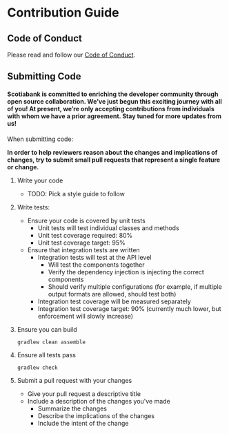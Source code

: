 # Contribution Guide

## Code of Conduct

Please read and follow our [Code of Conduct](https://github.com/scotiabank/oauth2-client-credentials-interceptor/blob/master/CODE_OF_CONDUCT.md).

## Submitting Code

#### Scotiabank is committed to enriching the developer community through open source collaboration. We’ve just begun this exciting journey with all of you! At present, we’re only accepting contributions from individuals with whom we have a prior agreement. Stay tuned for more updates from us!

When submitting code:

**In order to help reviewers reason about the changes and implications of changes, try to submit small pull requests that represent a single feature or change.**

1. Write your code
   * TODO: Pick a style guide to follow

2. Write tests:
   * Ensure your code is covered by unit tests
      * Unit tests will test individual classes and methods
      * Unit test coverage required: 80%
      * Unit test coverage target: 95%
   * Ensure that integration tests are written
      * Integration tests will test at the API level
         * Will test the components together
         * Verify the dependency injection is injecting the correct components
         * Should verify multiple configurations (for example, if multiple output formats are allowed, should test both)
      * Integration test coverage will be measured separately
      * Integration test coverage target: 90% (currently much lower, but enforcement will slowly increase)

3. Ensure you can build
   ```
   gradlew clean assemble
   ```

4. Ensure all tests pass
   ```
   gradlew check
   ```

5. Submit a pull request with your changes
   * Give your pull request a descriptive title
   * Include a description of the changes you've made
      * Summarize the changes
      * Describe the implications of the changes
      * Include the intent of the change
